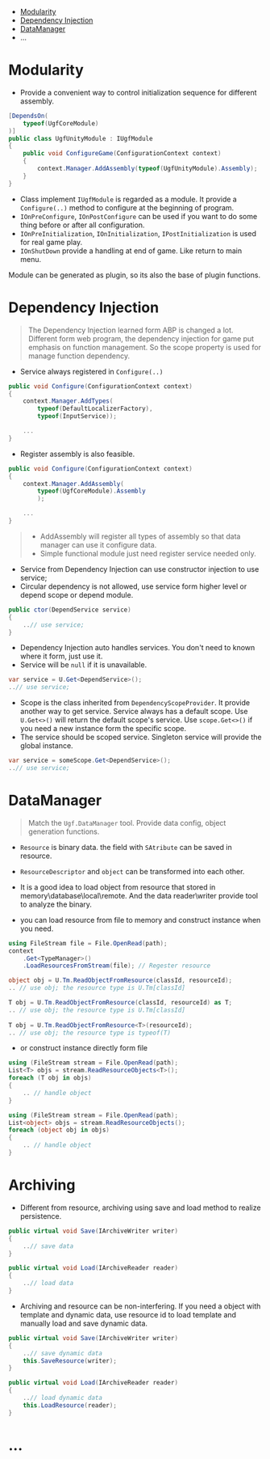 - [Modularity](#modularity)
- [Dependency Injection](#dependency-injection)
- [DataManager](#datamanager)
- ...

# Modularity

* Provide a convenient way to control initialization sequence for different assembly.

```csharp
[DependsOn(
    typeof(UgfCoreModule)
)]
public class UgfUnityModule : IUgfModule
{
    public void ConfigureGame(ConfigurationContext context)
    {
        context.Manager.AddAssembly(typeof(UgfUnityModule).Assembly);
    }
}
```

* Class implement `IUgfModule` is regarded as a module.
  It provide a `Configure(..)` method to configure at the beginning of program.
* `IOnPreConfigure`, `IOnPostConfigure` can be used if you want to do some thing before or after all configuration.
* `IOnPreInitialization`, `IOnInitialization`, `IPostInitialization` is used for real game play.
* `IOnShutDown` provide a handling at end of game. Like return to main menu.

Module can be generated as plugin, so its also the base of plugin functions.

# Dependency Injection

> The Dependency Injection learned form ABP is changed a lot.
> Different form web program, the dependency injection for game put emphasis on function management.
> So the scope property is used for manage function dependency.

* Service always registered in `Configure(..)`

```csharp
public void Configure(ConfigurationContext context)
{
    context.Manager.AddTypes(
        typeof(DefaultLocalizerFactory),
        typeof(InputService));

    ...
}
```

* Register assembly is also feasible.

```csharp
public void Configure(ConfigurationContext context)
{
    context.Manager.AddAssembly(
        typeof(UgfCoreModule).Assembly
        );

    ...
}
```

> * AddAssembly will register all types of assembly so that data manager can use it configure data.
>* Simple functional module just need register service needed only.

* Service from Dependency Injection can use constructor injection to use service;
* Circular dependency is not allowed, use service form higher level or depend scope or depend module.

```csharp
public ctor(DependService service)
{
    ..// use service;
}
```

* Dependency Injection auto handles services.
  You don't need to known where it form, just use it.
* Service will be `null` if it is unavailable.

```csharp
var service = U.Get<DependService>();
..// use service;
```

* Scope is the class inherited from `DependencyScopeProvider`.
  It provide another way to get service. Service always has a default scope.
  Use `U.Get<>()` will return the default scope's service. Use `scope.Get<>()` if you need a new instance form the
  specific scope.
* The service should be scoped service. Singleton service will provide the global instance.

```csharp
var service = someScope.Get<DependService>();
..// use service;
```

# DataManager

> Match the `Ugf.DataManager` tool. Provide data config, object generation functions.

* `Resource` is binary data. the field with `SAtribute` can be saved in resource.
* `ResourceDescriptor` and `object` can be transformed into each other.
* It is a good idea to load object from resource that stored in memory\database\local\remote. And the data reader\writer
  provide tool to analyze the binary.


* you can load resource from file to memory and construct instance when you need.
```csharp
using FileStream file = File.OpenRead(path);
context
    .Get<TypeManager>()
    .LoadResourcesFromStream(file); // Regester resource
```
```csharp
object obj = U.Tm.ReadObjectFromResource(classId, resourceId);
.. // use obj; the resource type is U.Tm[classId]

T obj = U.Tm.ReadObjectFromResource(classId, resourceId) as T;
.. // use obj; the resource type is U.Tm[classId]
    
T obj = U.Tm.ReadObjectFromResource<T>(resourceId);
.. // use obj; the resource type is typeof(T)
```
* or construct instance directly form file

```csharp
using (FileStream stream = File.OpenRead(path);
List<T> objs = stream.ReadResourceObjects<T>();
foreach (T obj in objs)
{
    .. // handle object
}
```

```csharp
using (FileStream stream = File.OpenRead(path);
List<object> objs = stream.ReadResourceObjects();
foreach (object obj in objs)
{
    .. // handle object
}
```

# Archiving

* Different from resource, archiving using save and load method to realize persistence.

```csharp
public virtual void Save(IArchiveWriter writer)
{
    ..// save data
}

public virtual void Load(IArchiveReader reader)
{
    ..// load data
}
```

* Archiving and resource can be non-interfering. If you need a object with template and dynamic data, use resource id to
  load template and manually load and save dynamic data.

```csharp
public virtual void Save(IArchiveWriter writer)
{
    ..// save dynamic data
    this.SaveResource(writer);
}

public virtual void Load(IArchiveReader reader)
{
    ..// load dynamic data
    this.LoadResource(reader);
}
```

# ...
